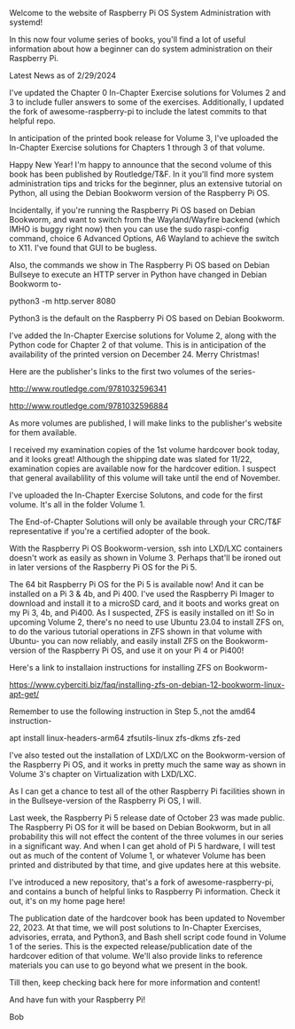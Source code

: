 Welcome to the website of Raspberry Pi OS System Administration with systemd!

In this now four volume series of books, you'll find a lot of useful
information about how a beginner can do system administration on their
Raspberry Pi. 

Latest News as of 2/29/2024

I've updated the Chapter 0 In-Chapter Exercise solutions for Volumes 2 and 3
to include fuller answers to some of the exercises. Additionally, I updated
the fork of awesome-raspberry-pi to include the latest commits to that 
helpful repo.

In anticipation of the printed book release for Volume 3, I've uploaded the
In-Chapter Exercise solutions for Chapters 1 through 3 of that volume.

Happy New Year! I'm happy to announce that the second volume of this book
has been published by Routledge/T&F. In it you'll find more system administration
tips and tricks for the beginner, plus an extensive tutorial on Python, all
using the Debian Bookworm version of the Raspberry Pi OS.

Incidentally, if you're running the Raspberry Pi OS based on Debian Bookworm, 
and want to switch from the Wayland/Wayfire backend (which IMHO is buggy right now)
then you can use the sudo raspi-config command, choice 6 Advanced Options, A6
Wayland to achieve the switch to X11. I've found that GUI to be bugless.

Also, the commands we show in The Raspberry Pi OS based on Debian Bullseye
to execute an HTTP server in Python have changed in Debian Bookworm to- 

python3 -m http.server 8080

Python3 is the default on the Raspberry Pi OS based on Debian Bookworm.

I've added the In-Chapter Exercise solutions for Volume 2,
along with the Python code for Chapter 2 of that volume. This is in
anticipation of the availability of the printed version on December 24.
Merry Christmas!

Here are the publisher's links to the first two volumes of the series-

http://www.routledge.com/9781032596341

http://www.routledge.com/9781032596884

As more volumes are published, I will make links to the publisher's website
for them available.

I received my examination copies of the 1st volume hardcover book today, 
and it looks great! Although the shipping date was slated for 11/22, examination
copies are available now for the hardcover edition. I suspect that general
availablility of this volume will take until the end of November.

I've uploaded the In-Chapter Exercise Solutons, and code for the first volume. 
It's all in the folder Volume 1.

The End-of-Chapter Solutions will only be available through your CRC/T&F
representative if you're a certified adopter of the book.

With the Raspberry Pi OS Bookworm-version, ssh into LXD/LXC containers doesn't work
as easily as shown in Volume 3. Perhaps that'll be ironed out in later versions of the
Raspberry Pi OS for the Pi 5.

The 64 bit Raspberry Pi OS for the Pi 5 is available now! And it can be installed on
a Pi 3 & 4b, and Pi 400. I've used the Raspberry Pi Imager to download and install it to
a microSD card, and it boots and works great on my Pi 3, 4b, and Pi400. As I suspected,
ZFS is easily installed on it! So in upcoming Volume 2, there's no need to use Ubuntu 23.04
to install ZFS on, to do the various tutorial operations in ZFS shown in that volume
with Ubuntu- you can now reliably, and easily install ZFS on the Bookworm-version
of the Raspberry Pi OS, and use it on your Pi 4 or Pi400!

Here's a link to installaion instructions for installing ZFS on Bookworm-

https://www.cyberciti.biz/faq/installing-zfs-on-debian-12-bookworm-linux-apt-get/

Remember to use the following instruction in Step 5.,not the amd64 instruction-

apt install linux-headers-arm64 zfsutils-linux zfs-dkms zfs-zed

I've also tested out the installation of LXD/LXC on the Bookworm-version of the
Raspberry Pi OS, and it works in pretty much the same way as shown in Volume 3's chapter
on Virtualization with LXD/LXC.

As I can get a chance to test all of the other Raspberry Pi facilities shown in
in the Bullseye-version of the Raspberry Pi OS, I will.

Last week, the Raspberry Pi 5 release date of October 23 was made public.
The Raspberry Pi OS for it will be based on Debian Bookworm, but in all
probability this will not effect the content of the three volumes in our series
in a significant way. And when I can get ahold of Pi 5 hardware, I will test out
as much of the content of Volume 1, or whatever Volume has been printed and
distributed by that time, and give updates here at this website. 

I've introduced a new repository, that's a fork of awesome-raspberry-pi,
and contains a bunch of helpful links to Raspberry Pi information.
Check it out, it's on my home page here!

The publication date of the hardcover book has been updated to November 22, 2023.
At that time, we will post solutions to In-Chapter Exercises, advisories, errata,
and Python3, and Bash shell script code found in Volume 1 of the series. 
This is the expected release/publication date
of the hardcover edition of that volume.  We'll also provide links
to reference materials you can use to go beyond what we present in the
book.

Till then, keep checking back here for more information and content!

And have fun with your Raspberry Pi!

Bob
